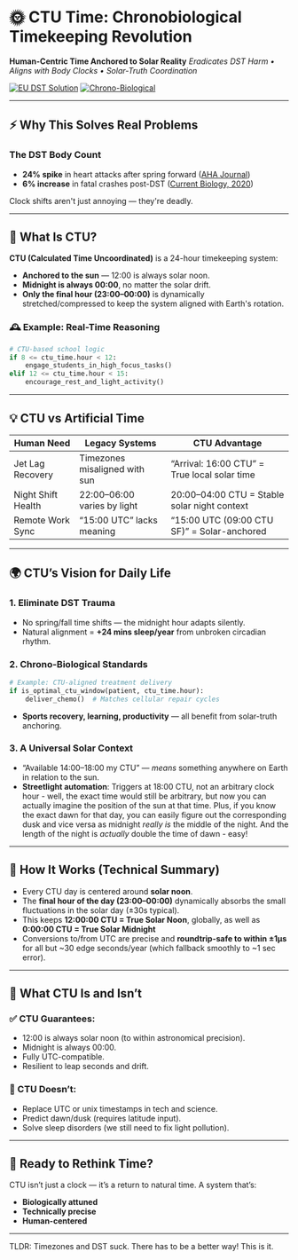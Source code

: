 # 🌞 CTU Time: Chronobiological Timekeeping Revolution

**Human-Centric Time Anchored to Solar Reality**
*Eradicates DST Harm • Aligns with Body Clocks • Solar-Truth Coordination*

[![EU DST Solution](https://img.shields.io/badge/Ends-DST%20Productivity%20Loss-green)]()
[![Chrono-Biological](https://img.shields.io/badge/Aligns-With%20Circadian%20Rhythm-blue)]()

---
## ⚡ Why This Solves Real Problems

### The DST Body Count
- **24% spike** in heart attacks after spring forward ([AHA Journal](https://www.ahajournals.org/doi/10.1161/CIRCRESAHA.119.316319))
- **6% increase** in fatal crashes post-DST ([Current Biology, 2020](https://www.sciencedirect.com/science/article/pii/S0960982220303021))

Clock shifts aren't just annoying — they're deadly.

---

## 🧠 What Is CTU?

**CTU (Calculated Time Uncoordinated)** is a 24-hour timekeeping system:
- **Anchored to the sun** — 12:00 is always solar noon.
- **Midnight is always 00:00**, no matter the solar drift.
- **Only the final hour (23:00–00:00)** is dynamically stretched/compressed to keep the system aligned with Earth's rotation.


### 🕰️ Example: Real-Time Reasoning

```python
# CTU-based school logic
if 8 <= ctu_time.hour < 12:
    engage_students_in_high_focus_tasks()
elif 12 <= ctu_time.hour < 15:
    encourage_rest_and_light_activity()
```

---

## 💡 CTU vs Artificial Time

| **Human Need**         | **Legacy Systems**               | **CTU Advantage**                              |
|------------------------|----------------------------------|------------------------------------------------|
| Jet Lag Recovery       | Timezones misaligned with sun   | “Arrival: 16:00 CTU” = True local solar time   |
| Night Shift Health     | 22:00–06:00 varies by light      | 20:00–04:00 CTU = Stable solar night context   |
| Remote Work Sync       | “15:00 UTC” lacks meaning        | “15:00 UTC (09:00 CTU SF)” = Solar-anchored    |

---

## 🌍 CTU’s Vision for Daily Life

### 1. Eliminate DST Trauma
- No spring/fall time shifts — the midnight hour adapts silently.
- Natural alignment = **+24 mins sleep/year** from unbroken circadian rhythm.

### 2. Chrono-Biological Standards

```python
# Example: CTU-aligned treatment delivery
if is_optimal_ctu_window(patient, ctu_time.hour):
    deliver_chemo()  # Matches cellular repair cycles
```

- **Sports recovery, learning, productivity** — all benefit from solar-truth anchoring.

### 3. A Universal Solar Context
- “Available 14:00–18:00 my CTU” — *means* something anywhere on Earth in relation to the sun.
- **Streetlight automation**: Triggers at 18:00 CTU, not an arbitrary clock hour - well, the exact time would still be arbitrary, but now you can actually imagine the position of the sun at that time. Plus, if you know the exact dawn for that day, you can easily figure out the corresponding dusk and vice versa as midnight *really is* the middle of the night. And the length of the night is *actually* double the time of dawn - easy!

---

## 🔧 How It Works (Technical Summary)

- Every CTU day is centered around **solar noon**.
- The **final hour of the day (23:00–00:00)** dynamically absorbs the small fluctuations in the solar day (±30s typical).
- This keeps **12:00:00 CTU = True Solar Noon**, globally, as well as **0:00:00 CTU = True Solar Midnight**
- Conversions to/from UTC are precise and **roundtrip-safe to within ±1μs** for all but ~30 edge seconds/year (which fallback smoothly to ~1 sec error).
---

## 🧪 What CTU Is and Isn’t

### ✅ CTU Guarantees:
- 12:00 is always solar noon (to within astronomical precision).
- Midnight is always 00:00.
- Fully UTC-compatible.
- Resilient to leap seconds and drift.

### 🚫 CTU Doesn’t:
- Replace UTC or unix timestamps in tech and science.
- Predict dawn/dusk (requires latitude input).
- Solve sleep disorders (we still need to fix light pollution).

---

## 🧭 Ready to Rethink Time?

CTU isn’t just a clock — it’s a return to natural time. A system that’s:

- **Biologically attuned**
- **Technically precise**
- **Human-centered**
---
TLDR: Timezones and DST suck. There has to be a better way! This is it. 

